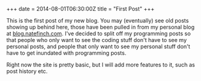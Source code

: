 +++
date = 2014-08-01T06:30:00Z
title = "First Post"
+++

This is the first post of my new blog.  You may (eventually) see old posts
showing up behind here, those have been pulled in from my personal blog at
[blog.natefinch.com](http://blog.natefinch.com). I've decided to split off my
programming posts so that people who only want to see the coding stuff don't
have to see my personal posts, and people that only want to see my personal
stuff don't have to get inundated with programming posts.

Right now the site is pretty basic, but I will add more features to it, such as post history etc. 

